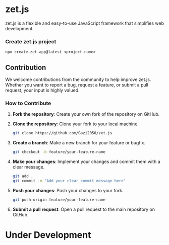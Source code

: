 # zet.js
zet.js is a flexible and easy-to-use JavaScript framework that simplifies web development.

### Create zet.js project
```
npx create-zet-app@latest <project-name>
```

## Contribution
We welcome contributions from the community to help improve zet.js. Whether you want to report a bug, request a feature, or submit a pull request, your input is highly valued.

### How to Contribute

1. **Fork the repository**: Create your own fork of the repository on GitHub.

2. **Clone the repository**: Clone your fork to your local machine.
    ```bash
    git clone https://github.com/Gazi2050/zet.js
    ```

3. **Create a branch**: Make a new branch for your feature or bugfix.
    ```bash
    git checkout -b feature/your-feature-name

    ```
4. **Make your changes**: Implement your changes and commit them with a clear message.
    ```bash
    git add .
    git commit -m "Add your clear commit message here"

    ```
5. **Push your changes**: Push your changes to your fork.
    ```bash
    git push origin feature/your-feature-name
    ```

6. **Submit a pull request**: Open a pull request to the main repository on GitHub.


# Under Development
